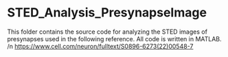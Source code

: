 # STED_Analysis_PresynapseImage

This folder contains the source code for analyzing the STED images of presynapses used in the following reference. All code is written in MATLAB. /n
https://www.cell.com/neuron/fulltext/S0896-6273(22)00548-7
